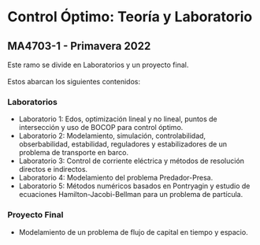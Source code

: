 # Control Óptimo: Teoría y Laboratorio
## MA4703-1 - Primavera 2022

Este ramo se divide en Laboratorios y un proyecto final. <br>
<br>
Estos abarcan los siguientes contenidos: <br>

### Laboratorios

- Laboratorio 1: Edos, optimización lineal y no lineal, puntos de intersección y uso de BOCOP para control óptimo.
- Laboratorio 2: Modelamiento, simulación, controlabilidad, obserbabilidad, estabilidad, reguladores y estabilizadores de un problema de transporte en barco.
- Laboratorio 3: Control de corriente eléctrica y métodos de resolución directos e indirectos.
- Laboratorio 4: Modelamiento del problema Predador-Presa.
- Laboratorio 5: Métodos numéricos basados en Pontryagin y estudio de ecuaciones Hamilton-Jacobi-Bellman para un problema de partícula.

### Proyecto Final

- Modelamiento de un problema de flujo de capital en tiempo y espacio.
